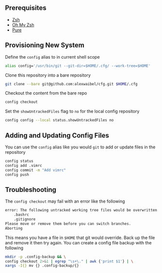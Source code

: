 ## Prerequisites

* [Zsh](https://www.zsh.org/)
* [Oh My Zsh](https://github.com/ohmyzsh/ohmyzsh)
* [Pure](https://github.com/sindresorhus/pure)

## Provisioning New System

Define the `config` alias to in current shell scope

```sh
alias config='/usr/bin/git --git-dir=$HOME/.cfg/ --work-tree=$HOME' 
```

Clone this repository into a bare repository

```sh
git clone --bare git@github.com:alexwaibel/cfg.git $HOME/.cfg
```

Checkout the content from the bare repo

```sh
config checkout
```

Set the `showUntrackedFiles` flag to `no` for the local config repository

```sh
config config --local status.showUntrackedFiles no
```

## Adding and Updating Config Files

You can use the `config` alias like you would `git` to add or update files in the repository

```sh
config status
config add .vimrc
config commit -m "Add vimrc"
config push
```

## Troubleshooting

The `config checkout` may fail with an error like the following

```sh
error: The following untracked working tree files would be overwritten by checkout:
    .bashrc
    .gitignore
Please move or remove them before you can switch branches.
Aborting
```

This means you have a file in `$HOME` that git would override. Back up the file and remove it then try again. You can create a config file backup with the following

```sh
mkdir -p .config-backup && \
config checkout 2>&1 | egrep "\s+\." | awk {'print $1'} | \
xargs -I{} mv {} .config-backup/{}
```
